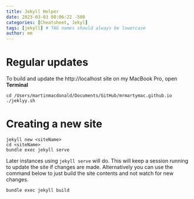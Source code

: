 ```yaml
---
title: Jekyll Helper
date: 2023-03-03 08:06:22 -500
categories: [Cheatsheet, Jekyl]
tags: [jekyll] # TAG names should always be lowercase
author: mm
---
```

# Regular updates

To build and update the http://localhost site on my MacBook Pro, open **Terminal**

```shell
cd /Users/martinmacdonald/Documents/GitHub/mrmartymac.github.io
./jeklyy.sh
```

# Creating a new site

```shell
jekyll new <siteName>
cd <siteName>
bundle exec jekyll serve
```
Later instances using `jekyll serve` will do.  This will keep a session running to update the site if changes are made.  Alternatively you can use the command below to just build the site contents and not watch for new changes.

```shell
bundle exec jekyll build
```

